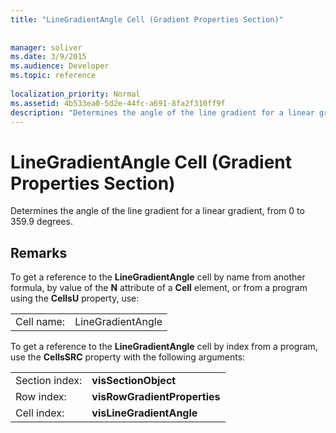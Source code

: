 ```yaml
---
title: "LineGradientAngle Cell (Gradient Properties Section)"
 
 
manager: soliver
ms.date: 3/9/2015
ms.audience: Developer
ms.topic: reference
 
localization_priority: Normal
ms.assetid: 4b533ea0-5d2e-44fc-a691-8fa2f310ff9f
description: "Determines the angle of the line gradient for a linear gradient, from 0 to 359.9 degrees."
---
```


# LineGradientAngle Cell (Gradient Properties Section)

Determines the angle of the line gradient for a linear gradient, from 0 to 359.9 degrees.
  
## Remarks

To get a reference to the **LineGradientAngle** cell by name from another formula, by value of the **N** attribute of a **Cell** element, or from a program using the **CellsU** property, use: 
  
|||
|:-----|:-----|
| Cell name:  <br/> | LineGradientAngle  <br/> |
   
To get a reference to the **LineGradientAngle** cell by index from a program, use the **CellsSRC** property with the following arguments: 
  
|||
|:-----|:-----|
| Section index:  <br/> |**visSectionObject** <br/> |
| Row index:  <br/> |**visRowGradientProperties** <br/> |
| Cell index:  <br/> |**visLineGradientAngle** <br/> |
   

